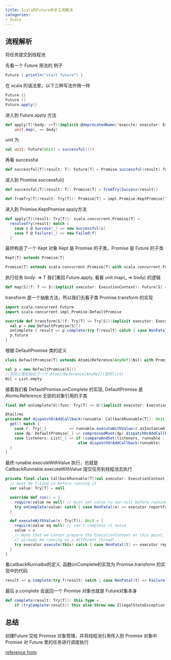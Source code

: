 ```yaml
---
title: Scala的Future异步工具解决
categories:
- Scala
---
```


流程解析
---

将任务提交到线程池

先看一个 Future 用法的 例子
```scala
Future { println("start future") }
```
在 scala 的语法里，以下三种写法作用一样
```scala
Future {}
Future ()
Future.apply()
```
进入到 Future.apply 方法
```scala
def apply[T](body: =>T)(implicit @deprecatedName('execctx) executor: ExecutionContext): Future[T] =
    unit.map(_ => body)
```
unit 为
```scala
val unit: Future[Unit] = successful(())
```
再看 successful
```scala
def successful[T](result: T): Future[T] = Promise.successful(result).future
```
进入到 Promise.successful()
```scala
def successful[T](result: T): Promise[T] = fromTry(Success(result))

def fromTry[T](result: Try[T]): Promise[T] = impl.Promise.KeptPromise[T](result)
```
进入到 Promise.KeptPromise apply方法
```scala
def apply[T](result: Try[T]): scala.concurrent.Promise[T] =
  resolveTry(result) match {
    case s @ Success(_) => new Successful(s)
    case f @ Failure(_) => new Failed(f)
  }
```
最终构造了一个 Kept 对象 Kept 是 Promise 的子类，Promise 是 Future 的子类
```scala
Kept[T] extends Promise[T] 

Promise[T] extends scala.concurrent.Promise[T] with scala.concurrent.Future[T]
```
执行任务 body: => T
我们重回 Future.apply, 看看 unit.map(_ => body) 的逻辑
```scala
def map[S](f: T => S)(implicit executor: ExecutionContext): Future[S] = transform(_ map f)
```
transform 是一个抽象方法，所以我们去看子类 Promise.transform 的实现
```scala
import scala.concurrent.Future
import scala.concurrent.impl.Promise.DefaultPromise

override def transform[S](f: Try[T] => Try[S])(implicit executor: ExecutionContext): Future[S] = {
  val p = new DefaultPromise[S]() 
  onComplete { result => p.complete(try f(result) catch { case NonFatal(t) => Failure(t) }) }
  p.future
}
```
根据 DefaultPromise 类的定义
```scala
class DefaultPromise[T] extends AtomicReference[AnyRef](Nil) with Promise[T]

val p = new DefaultPromise[S]() 
//实际上是初始化了一个 AtomicReference[AnyRef](空的list)
Nil = List.empty
```
接着我们看 DefaultPromise.onComplete 的实现, DefaultPromise 是 AtomicReference 无锁的对象引用的子类
```scala
final def onComplete[U](func: Try[T] => U)(implicit executor: ExecutionContext): Unit = dispatchOrAddCallback(new CallbackRunnable[T](executor.prepare(), func))

@tailrec
private def dispatchOrAddCallback(runnable: CallbackRunnable[T]): Unit = {
  get() match {
    case r: Try[_]          => runnable.executeWithValue(r.asInstanceOf[Try[T]])
    case dp: DefaultPromise[_] => compressedRoot(dp).dispatchOrAddCallback(runnable)
    case listeners: List[_] => if (compareAndSet(listeners, runnable :: listeners)) ()
                                else dispatchOrAddCallback(runnable)
  }
}
```
最终 runable.executeWithValue 执行，也就是 CallbackRunnable.executeWithValue 提交任务到线程池去执行
```scala
private final class CallbackRunnable[T](val executor: ExecutionContext, val onComplete: Try[T] => Any) extends Runnable with OnCompleteRunnable {
  // must be filled in before running it
  var value: Try[T] = null

  override def run() = {
    require(value ne null) // must set value to non-null before running!
    try onComplete(value) catch { case NonFatal(e) => executor reportFailure e }
  }

  def executeWithValue(v: Try[T]): Unit = {
    require(value eq null) // can't complete it twice
    value = v
    // Note that we cannot prepare the ExecutionContext at this point, since we might
    // already be running on a different thread!
    try executor.execute(this) catch { case NonFatal(t) => executor reportFailure t }
  }
}
```
看callbackRunnalbe的定义, 函数onComplete的实现为 Promise.transform 的实现中的代码
```scala
result => p.complete(try f(result) catch { case NonFatal(t) => Failure(t) })
```
最后 p.complete 会返回一个 Promise 对象也就是 Future对象本身
```scala
def complete(result: Try[T]): this.type =
    if (tryComplete(result)) this else throw new IllegalStateException("Promise already completed.")
```
总结
---

创建Future 交给 Promise 对象管理，并将线程池引用传入到 Promise 对象中
Promise 对 Future 里的任务进行调度执行


[reference from](https://wtog.github.io/2019/03/30/scala-future.html)
